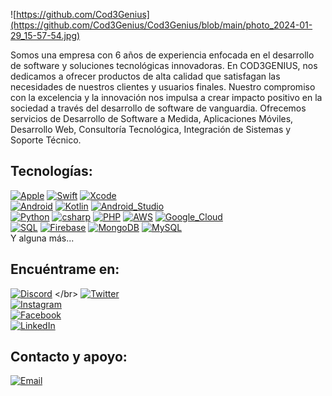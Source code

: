 ![https://github.com/Cod3Genius](https://github.com/Cod3Genius/Cod3Genius/blob/main/photo_2024-01-29_15-57-54.jpg)


Somos una empresa con 6 años de experiencia enfocada en el desarrollo de software y soluciones tecnológicas innovadoras. En COD3GENIUS, nos dedicamos a ofrecer productos de alta calidad que satisfagan las necesidades de nuestros clientes y usuarios finales. Nuestro compromiso con la excelencia y la innovación nos impulsa a crear impacto positivo en la sociedad a través del desarrollo de software de vanguardia. Ofrecemos servicios de Desarrollo de Software a Medida, Aplicaciones Móviles, Desarrollo Web, Consultoría Tecnológica, Integración de Sistemas y Soporte Técnico. 


## Tecnologías:
[![Apple](https://img.shields.io/badge/iOS-999999?style=for-the-badge&logo=apple&logoColor=white&labelColor=101010)]()
[![Swift](https://img.shields.io/badge/Swift-FA7343?style=for-the-badge&logo=swift&logoColor=white&labelColor=101010)]()
[![Xcode](https://img.shields.io/badge/Xcode-1575F9?style=for-the-badge&logo=xcode&logoColor=white&labelColor=101010)]()
</br>
[![Android](https://img.shields.io/badge/Android-3DDC84?style=for-the-badge&logo=android&logoColor=white&labelColor=101010)]()
[![Kotlin](https://img.shields.io/badge/Kotlin-0095D5?style=for-the-badge&logo=kotlin&logoColor=white&labelColor=101010)]()
[![Android_Studio](https://img.shields.io/badge/Android_Studio-3DDC84?style=for-the-badge&logo=android-studio&logoColor=white&labelColor=101010)]()
</br>
[![Python](https://img.shields.io/badge/Python-yellow?style=for-the-badge&logo=python&logoColor=white&labelColor=101010)]()
[![csharp](https://img.shields.io/badge/csharp-007396?style=for-the-badge&logo=java&logoColor=white&labelColor=101010)]()
[![PHP](https://img.shields.io/badge/JavaScript-F7DF1E?style=for-the-badge&logo=javascript&logoColor=white&labelColor=101010)]()
[![AWS](https://img.shields.io/badge/AWS-232F3E?style=for-the-badge&logo=amazon-aws&logoColor=white&labelColor=101010)]()
[![Google_Cloud](https://img.shields.io/badge/Google_Cloud-4285F4?style=for-the-badge&logo=googlecloud&logoColor=white&labelColor=101010)]()
</br>
[![SQL](https://img.shields.io/badge/SQLSERVER-4479A1?style=for-the-badge&logo=mysql&logoColor=white&labelColor=101010)]()
[![Firebase](https://img.shields.io/badge/Firebase-FFCA28?style=for-the-badge&logo=firebase&logoColor=white&labelColor=101010)]()
[![MongoDB](https://img.shields.io/badge/MongoDB-47A248?style=for-the-badge&logo=mongodb&logoColor=white&labelColor=101010)]()
[![MySQL](https://img.shields.io/badge/MySQL-4479A1?style=for-the-badge&logo=mysql&logoColor=white&labelColor=101010)]()
</br>
Y alguna más...

## Encuéntrame en:

[![Discord](https://img.shields.io/badge/Discord-Cod3Genius-5865F2?style=for-the-badge&logo=discord&logoColor=white&labelColor=101010)]([https://cod3genius.com/discord](https://discord.gg/QG9asFf7))
</br>
[![Twitter](https://img.shields.io/badge/Twitter-@Cod3Genius-1DA1F2?style=for-the-badge&logo=twitter&logoColor=white&labelColor=101010)](https://twitter.com/cod3genius)
</br>
[![Instagram](https://img.shields.io/badge/Instagram-@Cod3Genius-E4405F?style=for-the-badge&logo=instagram&logoColor=white&labelColor=101010)](https://instagram.com/cod3genius)
</br>
[![Facebook](https://img.shields.io/badge/Facebook-@Cod3Genius-1877F2?style=for-the-badge&logo=facebook&logoColor=white&labelColor=101010)](https://facebook.com/cod3genius)
</br>
[![LinkedIn](https://img.shields.io/badge/LinkedIn-Cod3Genius-0077B5?style=for-the-badge&logo=linkedin&logoColor=white&labelColor=101010)](https://www.linkedin.com/in/cod3genius)


## Contacto y apoyo:

[![Email](https://img.shields.io/badge/Email_Coorporativo-D14836?style=for-the-badge&logo=gmail&logoColor=white&labelColor=101010)](mailto:info-servicios@cod3genius.com)

